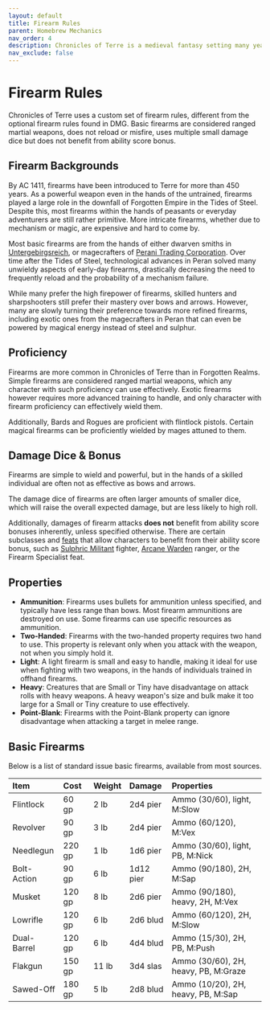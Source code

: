 ```yaml
---
layout: default
title: Firearm Rules
parent: Homebrew Mechanics
nav_order: 4
description: Chronicles of Terre is a medieval fantasy setting many years in the writing.
nav_exclude: false
---
```


# Firearm Rules

Chronicles of Terre uses a custom set of firearm rules, different from the optional firearm rules found in DMG. Basic firearms are considered ranged martial weapons, does not reload or misfire, uses multiple small damage dice but does not benefit from ability score bonus.

## Firearm Backgrounds

By AC 1411, firearms have been introduced to Terre for more than 450 years. As a powerful weapon even in the hands of the untrained, firearms played a large role in the downfall of Forgotten Empire in the Tides of Steel. Despite this, most firearms within the hands of peasants or everyday adventurers are still rather primitive. More intricate firearms, whether due to mechanism or magic, are expensive and hard to come by.

Most basic firearms are from the hands of either dwarven smiths in [Untergebirgsreich](../region/Hollunberg), or magecrafters of [Perani Trading Corporation](../region/Peran). Over time after the Tides of Steel, technological advances in Peran solved many unwieldy aspects of early-day firearms, drastically decreasing the need to frequently reload and the probability of a mechanism failure.

While many prefer the high firepower of firearms, skilled hunters and sharpshooters still prefer their mastery over bows and arrows. However, many are slowly turning their preference towards more refined firearms, including exotic ones from the magecrafters in Peran that can even be powered by magical energy instead of steel and sulphur.

## Proficiency

Firearms are more common in Chronicles of Terre than in Forgotten Realms. Simple firearms are considered ranged martial weapons, which any character with such proficiency can use effectively. Exotic firearms however requires more advanced training to handle, and only character with firearm proficiency can effectively wield them.

Additionally, Bards and Rogues are proficient with flintlock pistols. Certain magical firearms can be proficiently wielded by mages attuned to them.

## Damage Dice & Bonus

Firearms are simple to wield and powerful, but in the hands of a skilled individual are often not as effective as bows and arrows.

The damage dice of firearms are often larger amounts of smaller dice, which will raise the overall expected damage, but are less likely to high roll.

Additionally, damages of firearm attacks **does not** benefit from ability score bonuses inherently, unless specified otherwise. There are certain subclasses and [feats](Feats) that allow characters to benefit from their ability score bonus, such as [Sulphric Militant](../subclasses/Fighter-Sulphric) fighter, [Arcane Warden](../subclasses/Ranger-Warden) ranger, or the Firearm Specialist feat.

## Properties

- **Ammunition**: Firearms uses bullets for ammunition unless specified, and typically have less range than bows. Most firearm ammunitions are destroyed on use. Some firearms can use specific resources as ammunition.
- **Two-Handed**: Firearms with the two-handed property requires two hand to use. This property is relevant only when you attack with the weapon, not when you simply hold it.
- **Light**: A light firearm is small and easy to handle, making it ideal for use when fighting with two weapons, in the hands of individuals trained in offhand firearms.
- **Heavy**: Creatures that are Small or Tiny have disadvantage on attack rolls with heavy weapons. A heavy weapon's size and bulk make it too large for a Small or Tiny creature to use effectively.
- **Point-Blank**: Firearms with the Point-Blank property can ignore disadvantage when attacking a target in melee range.

## Basic Firearms

Below is a list of standard issue basic firearms, available from most sources.

| Item        | Cost   | Weight | Damage   | Properties                       |
|:------------|:-------|:-------|:---------|:---------------------------------|
| Flintlock   | 60 gp  | 2 lb   | 2d4 pier | Ammo (30/60), light, M:Slow      |
| Revolver    | 90 gp  | 3 lb   | 2d4 pier | Ammo (60/120), M:Vex             |
| Needlegun   | 220 gp | 1 lb   | 1d6 pier | Ammo (30/60), light, PB, M:Nick  |
| Bolt-Action | 90 gp  | 6 lb  | 1d12 pier | Ammo (90/180), 2H, M:Sap         |
| Musket      | 120 gp | 8 lb   | 2d6 pier | Ammo (90/180), heavy, 2H, M:Vex  |
| Lowrifle    | 120 gp | 6 lb   | 2d6 blud | Ammo (60/120), 2H, M:Slow        |
| Dual-Barrel | 120 gp | 6 lb   | 4d4 blud | Ammo (15/30), 2H, PB, M:Push     |
| Flakgun     | 150 gp | 11 lb  | 3d4 slas | Ammo (30/60), 2H, heavy, PB, M:Graze    |
| Sawed-Off   | 180 gp | 5 lb   | 2d8 blud | Ammo (10/20), 2H, heavy, PB, M:Sap      |